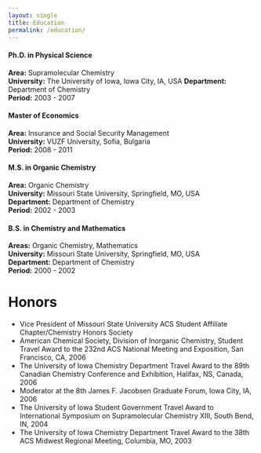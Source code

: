 ```yaml
---
layout: single
title: Education
permalink: /education/
---
```


#### Ph.D. in Physical Science  
**Area:** Supramolecular Chemistry  
**University:** The University of Iowa, Iowa City, IA, USA 
**Department:** Department of Chemistry  
**Period:** 2003 - 2007  

#### Master of Economics  
**Area:** Insurance and Social Security Management  
**University:** VUZF University, Sofia, Bulgaria  
**Period:** 2008 - 2011  

#### M.S. in Organic Chemistry  
**Area:** Organic Chemistry  
**University:** Missouri State University, Springfield, MO, USA  
**Department:** Department of Chemistry  
**Period:** 2002 - 2003  

#### B.S. in Chemistry and Mathematics  
**Areas:** Organic Chemistry, Mathematics  
**University:** Missouri State University, Springfield, MO, USA  
**Department:** Department of Chemistry  
**Period:** 2000 - 2002  

# Honors

- Vice President of Missouri State University ACS Student Affiliate Chapter/Chemistry Honors Society
- American Chemical Society, Division of Inorganic Chemistry, Student Travel Award to the 232nd ACS National Meeting and Exposition, San Francisco, CA, 2006
- The University of Iowa Chemistry Department Travel Award to the 89th Canadian Chemistry Conference and Exhibition, Halifax, NS, Canada, 2006
- Moderator at the 8th James F. Jacobsen Graduate Forum, Iowa City, IA, 2006
- The University of Iowa Student Government Travel Award to International Symposium on Supramolecular Chemistry XIII, South Bend, IN, 2004
- The University of Iowa Chemistry Department Travel Award to the 38th ACS Midwest Regional Meeting, Columbia, MO, 2003
